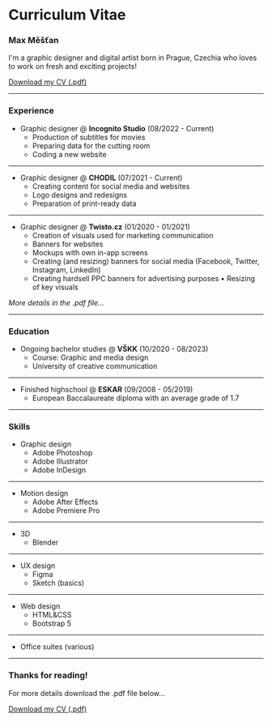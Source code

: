 # Curriculum Vitae
### Max Měšťan

I'm a graphic designer and digital artist born in Prague, Czechia who loves to work on fresh and exciting projects!

[Download my CV (.pdf)](cv-2022-11-mestan.pdf)

---

### Experience

- Graphic designer @ **Incognito Studio** (08/2022 - Current)
	- Production of subtitles for movies
	- Preparing data for the cutting room 
	- Coding a new website

---

- Graphic designer @ **CHODIL** (07/2021 - Current)
 	- Creating content for social media and websites 
 	- Logo designs and redesigns
 	- Preparation of print-ready data

---

- Graphic designer @ **Twisto.cz** (01/2020 - 01/2021)
	- Creation of visuals used for marketing communication 
	- Banners for websites
	- Mockups with own in-app screens
	- Creating (and resizing) banners for social media (Facebook, Twitter,
Instagram, LinkedIn)
	- Creating hardsell PPC banners for advertising purposes • Resizing of key visuals

*More details in the .pdf file...*

---

### Education

- Ongoing bachelor studies @ **VŠKK** (10/2020 - 08/2023)
 	- Course: Graphic and media design
	- University of creative communication

---

- Finished highschool @ **ESKAR** (09/2008 - 05/2019)
 	- European Baccalaureate diploma with an average grade of 1.7

---

### Skills

- Graphic design
	- Adobe Photoshop
	- Adobe Illustrator
	- Adobe InDesign

---

- Motion design
	- Adobe After Effects
	- Adobe Premiere Pro

---

- 3D 
	- Blender

---

- UX design
	- Figma
	- Sketch (basics)

---

- Web design
	- HTML&CSS
	- Bootstrap 5

---

- Office suites (various)

---

### Thanks for reading!
For more details download the .pdf file below...

[Download my CV (.pdf)](cv-2022-11-mestan.pdf)
